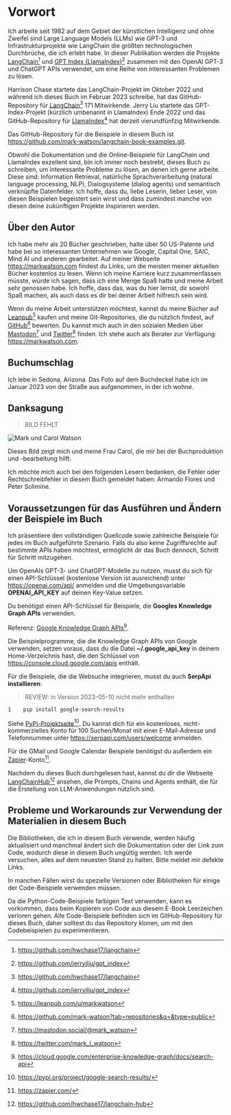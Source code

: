 # Vorwort

Ich arbeite seit 1982 auf dem Gebiet der künstlichen Intelligenz und ohne Zweifel sind Large Language Models (LLMs) wie GPT-3 und Infrastrukturprojekte wie LangChain die größten technologischen Durchbrüche, die ich erlebt habe. In dieser Publikation werden die Projekte [LangChain](https://github.com/hwchase17/langchain)[^1] und [GPT Index (LlamaIndex)](https://github.com/jerryjliu/gpt_index)[^2] zusammen mit den OpenAI GPT-3 und ChatGPT APIs verwendet, um eine Reihe von interessanten Problemen zu lösen.

Harrison Chase startete das LangChain-Projekt im Oktober 2022 und während ich dieses Buch im Februar 2023 schreibe, hat das GitHub-Repository für [LangChain](https://github.com/hwchase17/langchain)[^1] 171 Mitwirkende. Jerry Liu startete das GPT-Index-Projekt (kürzlich umbenannt in LlamaIndex) Ende 2022 und das GitHub-Repository für [LlamaIndex](https://github.com/jerryjliu/gpt_index)[^2] hat derzeit vierundfünfzig Mitwirkende.

Das GitHub-Repository für die Beispiele in diesem Buch ist https://github.com/mark-watson/langchain-book-examples.git.

Obwohl die Dokumentation und die Online-Beispiele für LangChain und LlamaIndex exzellent sind, bin ich immer noch bestrebt, dieses Buch zu schreiben, um interessante Probleme zu lösen, an denen ich gerne arbeite. Diese sind: Information Retrieval, natürliche Sprachverarbeitung (natural language processing, NLP), Dialogsysteme (dialog agents) und semantisch verknüpfte Datenfelder. Ich hoffe, dass du, liebe Leserin, lieber Leser, von diesen Beispielen begeistert sein wirst und dass zumindest manche von diesen deine zukünftigen Projekte inspirieren werden.

[^1]: https://github.com/hwchase17/langchain
[^2]: https://github.com/jerryjliu/gpt_index

## Über den Autor

Ich habe mehr als 20 Bücher geschrieben, halte über 50 US-Patente und habe bei so interessanten Unternehmen wie Google, Capital One, SAIC, Mind AI und anderen gearbeitet. Auf meiner Webseite https://markwatson.com findest du Links, um die meisten meiner aktuellen Bücher kostenlos zu lesen. Wenn ich meine Karriere kurz zusammenfassen müsste, würde ich sagen, dass ich eine Menge Spaß hatte und meine Arbeit sehr genossen habe. Ich hoffe, dass das, was du hier lernst, dir sowohl Spaß machen, als auch dass es dir bei deiner Arbeit hilfreich sein wird.

Wenn du meine Arbeit unterstützen möchtest, kannst du meine Bücher auf [Leanpub](https://leanpub.com/u/markwatson)[^3] kaufen und meine Git-Repositories, die du nützlich findest, auf [GitHub](https://github.com/mark-watson?tab=repositories&q=&type=public)[^4] bewerten. Du kannst mich auch in den sozialen Medien über [Mastodon](https://mastodon.social/@mark_watson)[^5] und [Twitter](https://twitter.com/mark_l_watson)[^6] finden. Ich stehe auch als Berater zur Verfügung: https://markwatson.com.

[^3]: https://leanpub.com/u/markwatson
[^4]: https://github.com/mark-watson?tab=repositories&q=&type=public
[^5]: https://mastodon.social/@mark_watson
[^6]: https://twitter.com/mark_l_watson

## Buchumschlag

Ich lebe in Sedona, Arizona. Das Foto auf dem Buchdeckel habe ich im Januar 2023 von der Straße aus aufgenommen, in der ich wohne.

## Danksagung

>BILD FEHLT

![Mark und Carol Watson](marcandcarolwatson.jpg)

Dieses Bild zeigt mich und meine Frau Carol, die mir bei der Buchproduktion und -bearbeitung hilft.

Ich möchte mich auch bei den folgenden Lesern bedanken, die Fehler oder Rechtschreibfehler in diesem Buch gemeldet haben: Armando Flores  und Peter Solimine.

## Voraussetzungen für das Ausführen und Ändern der Beispiele im Buch

Ich präsentiere den vollständigen Quellcode sowie zahlreiche Beispiele für jedes im Buch aufgeführte Szenario. Falls du also keine Zugriffsrechte auf bestimmte APIs haben möchtest, ermöglicht dir das Buch dennoch, Schritt für Schritt mitzugehen.

Um OpenAIs GPT-3- und ChatGPT-Modelle zu nutzen, musst du sich für einen API-Schlüssel (kostenlose Version ist ausreichend) unter https://openai.com/api/ anmelden und die Umgebungsvariable **OPENAI_API_KEY** auf deinen Key-Value setzen.

Du benötigst einen API-Schlüssel für Beispiele, die **Googles Knowledge Graph APIs** verwenden.

Referenz: [Google Knowledge Graph APIs](https://cloud.google.com/enterprise-knowledge-graph/docs/search-api)[^7]. 

Die Beispielprogramme, die die Knowledge Graph APIs von Google verwenden, setzen voraus, dass du die Datei **~/.google_api_key** in deinem Home-Verzeichnis hast, die den Schlüssel von https://console.cloud.google.com/apis enthält.

Für die Beispiele, die die Websuche integrieren, musst du auch **SerpApi installieren**:


>REVIEW: in Version 2023-05-10 nicht mehr enthalten
```
1    pip install google-search-results
```

Siehe [PyPi-Projektseite](https://pypi.org/project/google-search-results/)[^8]. Du kannst dich für ein kostenloses, nicht-kommerzielles Konto für 100 Suchen/Monat mit einer E-Mail-Adresse und Telefonnummer unter https://serpapi.com/users/welcome anmelden.

Für die GMail und Google Calendar Beispiele benötigst du außerdem ein [Zapier](https://zapier.com/)-Konto[^9].

Nachdem du dieses Buch durchgelesen hast, kannst du dir die Webseite [LangChainHub](https://github.com/hwchase17/langchain-hub)[^10] ansehen, die Prompts, Chains und Agents enthält, die für die Erstellung von LLM-Anwendungen nützlich sind.

[^7]: https://cloud.google.com/enterprise-knowledge-graph/docs/search-api
[^8]: https://pypi.org/project/google-search-results/
[^9]: https://zapier.com/
[^10]: https://github.com/hwchase17/langchain-hub

## Probleme und Workarounds zur Verwendung der Materialien in diesem Buch

Die Bibliotheken, die ich in diesem Buch verwende, werden häufig aktualisiert und manchmal ändert sich die Dokumentation oder der Link zum Code, wodurch diese in diesem Buch ungültig werden. Ich werde versuchen, alles auf dem neuesten Stand zu halten. Bitte meldet mir defekte Links.

In manchen Fällen wirst du spezielle Versionen oder Bibliotheken für einige der Code-Beispiele verwenden müssen.

Da die Python-Code-Beispiele farbigen Text verwenden, kann es vorkommen, dass beim Kopieren von Code aus diesem E-Book Leerzeichen verloren gehen. Alle Code-Beispiele befinden sich im GitHub-Repository für dieses Buch, daher solltest du das Repository klonen, um mit den Codebeispielen zu experimentieren.